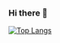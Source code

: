 ### Hi there 👋


[![Top Langs](https://github-readme-stats.vercel.app/api/top-langs/?username=andresgonzalez5&layout=compact&theme=synthwave&count_private=true&include_all_commits=true)](https://github.com/anuraghazra/github-readme-stats)


<!--
**AndresGonzalez5/AndresGonzalez5** is a ✨ _special_ ✨ repository because its `README.md` (this file) appears on your GitHub profile.

Here are some ideas to get you started:

- 🔭 I’m currently working on ...
- 🌱 I’m currently learning ...
- 👯 I’m looking to collaborate on ...
- 🤔 I’m looking for help with ...
- 💬 Ask me about ...
- 📫 How to reach me: ...
- 😄 Pronouns: ...
- ⚡ Fun fact: ...
-->
